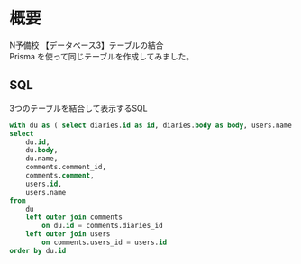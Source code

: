 # 概要
N予備校 【データベース3】テーブルの結合  
Prisma を使って同じテーブルを作成してみました。

## SQL
3つのテーブルを結合して表示するSQL
``` SQL
with du as ( select diaries.id as id, diaries.body as body, users.name as name from diaries inner join users on diaries.users_id = users.id)
select
    du.id,
    du.body,
    du.name,
    comments.comment_id,
    comments.comment,
    users.id,
    users.name
from
    du
    left outer join comments
        on du.id = comments.diaries_id
    left outer join users
        on comments.users_id = users.id
order by du.id
```